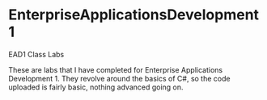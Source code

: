 EnterpriseApplicationsDevelopment1
==================================

EAD1 Class Labs

These are labs that I have completed for Enterprise Applications Development 1. They revolve around
the basics of C#, so the code uploaded is fairly basic, nothing advanced going on.
